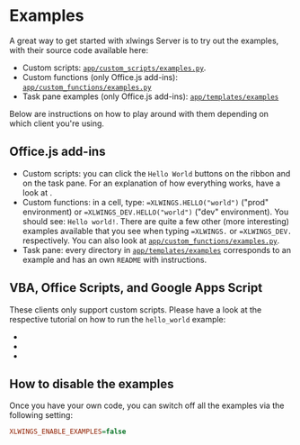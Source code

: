 # Examples

A great way to get started with xlwings Server is to try out the examples, with their source code available here:

- Custom scripts: [`app/custom_scripts/examples.py`](https://github.com/xlwings/xlwings-server/blob/main/app/custom_scripts/examples.py).
- Custom functions (only Office.js add-ins): [`app/custom_functions/examples.py`](https://github.com/xlwings/xlwings-server/blob/main/app/custom_functions/examples.py)
- Task pane examples (only Office.js add-ins): [`app/templates/examples`](https://github.com/xlwings/xlwings-server/tree/main/app/templates/examples)

Below are instructions on how to play around with them depending on which client you're using.

## Office.js add-ins

- Custom scripts: you can click the `Hello World` buttons on the ribbon and on the task pane. For an explanation of how everything works, have a look at [](custom_scripts.md).
- Custom functions: in a cell, type: `=XLWINGS.HELLO("world")` ("prod" environment) or `=XLWINGS_DEV.HELLO("world")` ("dev" environment). You should see: `Hello world!`. There are quite a few other (more interesting) examples available that you see when typing `=XLWINGS.` or `=XLWINGS_DEV.` respectively. You can also look at [`app/custom_functions/examples.py`](https://github.com/xlwings/xlwings-server/blob/main/app/custom_functions/examples.py).
- Task pane: every directory in [`app/templates/examples`](https://github.com/xlwings/xlwings-server/tree/main/app/templates/examples) corresponds to an example and has an own `README` with instructions.

## VBA, Office Scripts, and Google Apps Script

These clients only support custom scripts. Please have a look at the respective tutorial on how to run the `hello_world` example:

- [](vba_client.md)
- [](officescripts_client.md)
- [](googleappsscript_client.md)

## How to disable the examples

Once you have your own code, you can switch off all the examples via the following setting:

```ini
XLWINGS_ENABLE_EXAMPLES=false
```
